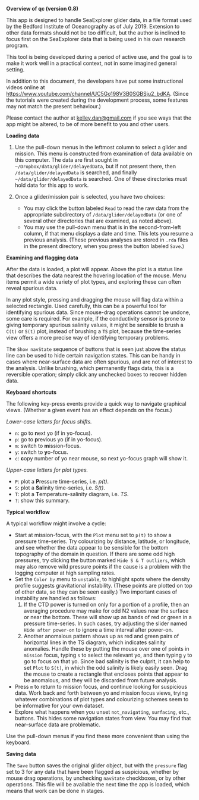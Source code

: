 **Overview of qc (version 0.8)**

This app is designed to handle SeaExplorer glider data, in a file format used
by the Bedford Institute of Oceanography as of July 2019.  Extension to other
data formats should not be too difficult, but the author is inclined to focus
first on the SeaExplorer data that is being used in his own research program.

This tool is being developed during a period of active use, and the goal is to
make it work well in a practical context, not in some imagined general setting.

In addition to this document, the developers have put some instructional videos
online at https://www.youtube.com/channel/UC5Go198V3B0SGBSju2_bdKA. (Since the
tutorials were created during the development process, some features may not
match the present behaviour.)

Please contact the author at kelley.dan@gmail.com if you see ways that the app
might be altered, to be of more benefit to you and other users.


**Loading data**

1. Use the pull-down menus in the leftmost column to select a glider and
   mission.  This menu is constructed from examination of data available on
this computer. The data are first sought in
`~/Dropbox/data/glider/delayedData`, but if not present there, then
`/data/glider/delayedData` is searched, and finally `~/data/glider/delayedData`
is searched. One of these directories must hold data for this app to work.

2. Once a glider/mission pair is selected, you have two choices:
    * You may click the button labeled `Read` to read the raw data from the
      appropriate subdirectory of `/data/glider/delayedData` (or one of
      several other directories that are examined, as noted above).
    * You may use the pull-down menu that is in the second-from-left column, if
      that menu displays a date and time. This lets you resume a previous
analysis.  (These previous analyses are stored in `.rda` files in the present
directory, when you press the button labeled `Save`.)

**Examining and flagging data**

After the data is loaded, a plot will appear. Above the plot is a status line
that describes the data nearest the hovering location of the mouse.  Menu items
permit a wide variety of plot types, and exploring these can often reveal
spurious data.

In any plot style, pressing and dragging the mouse will flag data within a
selected rectangle. Used carefully, this can be a powerful tool for identifying
spurious data. Since mouse-drag operations cannot be undone, some care
is required. For example, if the conductivity sensor is prone to giving
temporary spurious salinity values, it might be sensible to brush a `C(t)` or
`S(t)` plot, instead of brushing a `TS` plot, because the time-series view
offers a more precise way of identifying temporary problems.

The `Show navState` sequence of buttons that is seen just above the status line
can be used to hide certain navigation states. This can be handy in cases where
near-surface data are often spurious, and are not of interest to the analysis.
Unlike brushing, which permanently flags data, this is a reversible operation;
simply click any unchecked boxes to recover hidden data.

**Keyboard shortcuts**

The following key-press events provide a quick way to navigate graphical views.
(Whether a given event has an effect depends on the focus.)

*Lower-case letters for focus shifts.*

* `n`: go to **n**ext yo (if in yo-focus).
* `p`: go to **p**revious yo (if in yo-focus).
* `m`: switch to **m**ission-focus.
* `y`: switch to **y**o-focus.
* `c`: **c**opy number of yo near mouse, so next yo-focus graph will show it.

*Upper-case letters for plot types.*

* `P`: plot a **P**ressure time-series, i.e. *p(t)*.
* `S`: plot a **Sa**linity time-series, i.e. *S(t)*.
* `T`: plot a **T**emperature-salinity diagram, i.e. *TS*.
* `?`: show this summary.

**Typical workflow**

A typical workflow might involve a cycle:

* Start at mission-focus, with the `Plot` menu set to `p(t)`
  to show a pressure time-series.  Try colourizing by
  distance, latitude, or longitude, and see whether the
  data appear to be sensible for the bottom topography of the domain in
  question.  If there are some odd high pressures, try clicking the button
  marked `Hide S & T outliers`, which may also remove wild pressure points
  if the cause is a problem with the logging computer at high
  sampling rates.
* Set the `Color by` menu to `unstable`, to highlight spots
  where the density profile suggests gravitational instability.
  (These points are plotted on top of other data, so they can
  be seen easily.) Two important cases of instability
  are handled as follows:
  1. If the CTD power is turned on only for a portion of a profile,
  then an averaging procedure may make for odd N2 values near the
  surface or near the bottom. These will show up as bands of
  red or green in a pressure time-series.  In such cases, try
  adjusting the slider named `Hide after power-on` to ignore a time
  interval after power-on.
  2. Another anomalous pattern shows up as red and
  green pairs of horizontal lines in the TS diagram, which indicates
  salinity anomalies.  Handle these by putting the mouse over one of
  points in `mission` focus, typing `s` to select the relevant
  yo, and then typing `y` to go to focus on that yo. Since bad salinity
  is the culprit, it can help to set `Plot` to `S(t)`, in
  which the odd salinity is likely easily seen.  Drag
  the mouse to create a rectangle that encloses points that appear
  to be anomalous, and they will be discarded from future analysis.
* Press `m` to return to mission focus, and continue looking for suspicious
  data. Work back and forth between yo and mission focus views, trying
  whatever combinations of plot types and colourizing schemes seem to
  be informative for your own dataset.
* Explore what happens when you unset `not_navigating`, `surfacing`, etc.,
  buttons. This hides some navigation states from view.  You may find
  that near-surface data are problematic.

Use the pull-down menus if you find these more convenient than using the
keyboard.


**Saving data**

The `Save` button saves the original glider object, but with the `pressure`
flag set to 3 for any data that have been flagged as suspicious, whether by
mouse drag operations, by unchecking `navState` checkboxes, or by other
operations. This file will be available the next time the app is loaded, which
means that work can be done in stages.

